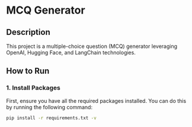 # MCQ Generator

## Description
This project is a multiple-choice question (MCQ) generator leveraging OpenAI, Hugging Face, and LangChain technologies.

## How to Run
### 1. Install Packages
First, ensure you have all the required packages installed. You can do this by running the following command:

```bash
pip install -r requirements.txt -v